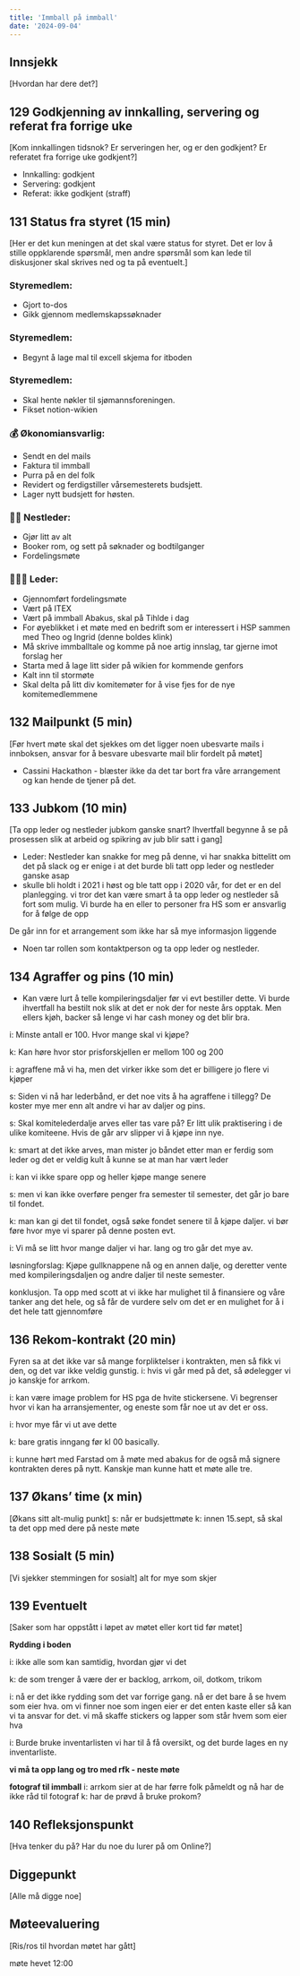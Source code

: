 ```yaml
---
title: 'Immball på immball'
date: '2024-09-04'
---
```

  
## Innsjekk

[Hvordan har dere det?]

## 129 Godkjenning av innkalling, servering og referat fra forrige uke

[Kom innkallingen tidsnok? Er serveringen her, og er den godkjent? Er referatet fra forrige uke godkjent?]

- Innkalling: godkjent
- Servering: godkjent
- Referat: ikke godkjent (straff)

## 131 Status fra styret (15 min)

[Her er det kun meningen at det skal være status for styret. Det er lov å stille oppklarende spørsmål, men andre spørsmål som kan lede til diskusjoner skal skrives ned og ta på eventuelt.]

### **Styremedlem**:

- Gjort to-dos
- Gikk gjennom medlemskapssøknader

### **Styremedlem**:

- Begynt å lage mal til excell skjema for itboden

### **Styremedlem**:

- Skal hente nøkler til sjømannsforeningen.
- Fikset notion-wikien

### **💰** Økonomiansvarlig:

- Sendt en del mails
- Faktura til immball
- Purra på en del folk
- Revidert og ferdigstiller vårsemesterets budsjett.
- Lager nytt budsjett for høsten.

### 👨🏼 Nestleder:

- Gjør litt av alt
- Booker rom, og sett på søknader og bodtilganger
- Fordelingsmøte

### 🧔🏼‍♂️ Leder:

- Gjennomført fordelingsmøte
- Vært på ITEX
- Vært på immball Abakus, skal på Tihlde i dag
- For øyeblikket i et møte med en bedrift som er interessert i HSP sammen med Theo og Ingrid (denne boldes klink)
- Må skrive immballtale og komme på noe artig innslag, tar gjerne imot forslag her
- Starta med å lage litt sider på wikien for kommende genfors
- Kalt inn til stormøte
- Skal delta på litt div komitemøter for å vise fjes for de nye komitemedlemmene

## 132 Mailpunkt (5 min)

[Før hvert møte skal det sjekkes om det ligger noen ubesvarte mails i innboksen, ansvar for å besvare ubesvarte mail blir fordelt på møtet]

- Cassini Hackathon - blæster ikke da det tar bort fra våre arrangement og kan hende de tjener på det.

## 133 Jubkom (10 min)

[Ta opp leder og nestleder jubkom ganske snart? Ihvertfall begynne å se på prosessen slik at arbeid og spikring av jub blir satt i gang]

- Leder: Nestleder kan snakke for meg på denne, vi har snakka bittelitt om det på slack og er enige i at det burde bli tatt opp leder og nestleder ganske asap
- skulle bli holdt i 2021 i høst og ble tatt opp i 2020 vår, for det er en del planlegging. vi tror det kan være smart å ta opp leder og nestleder så fort som mulig. Vi burde ha en eller to personer fra HS som er ansvarlig for å følge de opp

De går inn for et arrangement som ikke har så mye informasjon liggende

- Noen tar rollen som kontaktperson og ta opp leder og nestleder.

## 134 Agraffer og pins (10 min)

- Kan være lurt å telle kompileringsdaljer før vi evt bestiller dette. Vi burde ihvertfall ha bestilt nok slik at det er nok der for neste års opptak. Men ellers kjøh, backer så lenge vi har cash money og det blir bra.

i: Minste antall er 100. Hvor mange skal vi kjøpe?

k: Kan høre hvor stor prisforskjellen er mellom 100 og 200

i: agraffene må vi ha, men det virker ikke som det er billigere jo flere vi kjøper

s: Siden vi nå har lederbånd, er det noe vits å ha agraffene i tillegg? De koster mye mer enn alt andre vi har av daljer og pins. 

s: Skal komitelederdalje arves eller tas vare på? Er litt ulik praktisering i de ulike komiteene. Hvis de går arv slipper vi å kjøpe inn nye.

k: smart at det ikke arves, man mister jo båndet etter man er ferdig som leder og det er veldig kult å kunne se at man har vært leder

i: kan vi ikke spare opp og heller kjøpe mange senere

s: men vi kan ikke overføre penger fra semester til semester, det går jo bare til fondet.

k: man kan gi det til fondet, også søke fondet senere til å kjøpe daljer. vi bør føre hvor mye vi sparer på denne posten evt.

i: Vi må se litt hvor mange daljer vi har. lang og tro går det mye av.

løsningforslag: Kjøpe gullknappene nå og en annen dalje, og deretter vente med kompileringsdaljen og andre daljer til neste semester.

konklusjon. Ta opp med scott at vi ikke har mulighet til å finansiere og våre tanker ang det hele, og så får de vurdere selv om det er en mulighet for å i det hele tatt gjennomføre

## 136 Rekom-kontrakt (20 min)

Fyren sa at det ikke var så mange forpliktelser i kontrakten, men så fikk vi den, og det var ikke veldig gunstig.
i: hvis vi går med på det, så ødelegger vi jo kanskje for arrkom.

i: kan være image problem for HS pga de hvite stickersene. Vi begrenser hvor vi kan ha arransjementer, og eneste som får noe ut av det er oss.

i: hvor mye får vi ut ave dette

k: bare gratis inngang før kl 00 basically.

i: kunne hørt med Farstad om å møte med abakus for de også må signere kontrakten deres på nytt. Kanskje man kunne hatt et møte alle tre.

## 137 Økans’ time (x min)

[Økans sitt alt-mulig punkt]
s: når er budsjettmøte
k: innen 15.sept, så skal ta det opp med dere på neste møte

## 138 Sosialt (5 min)

[Vi sjekker stemmingen for sosialt]
alt for mye som skjer

## 139 Eventuelt

[Saker som har oppstått i løpet av møtet eller kort tid før møtet]

**Rydding i boden**

i: ikke alle som kan samtidig, hvordan gjør vi det

k: de som trenger å være der er backlog, arrkom, oil, dotkom, trikom

i: nå er det ikke rydding som det var forrige gang. nå er det bare å se hvem som eier hva. om vi finner noe som ingen eier er det enten kaste eller så kan vi ta ansvar for det. vi må skaffe stickers og lapper som står hvem som eier hva

i: Burde bruke inventarlisten vi har til å få oversikt, og det burde lages en ny inventarliste.

**vi må ta opp lang og tro med rfk - neste møte**

**fotograf til immball**
i: arrkom sier at de har førre folk påmeldt og nå har de ikke råd til fotograf
k: har de prøvd å bruke prokom?

## 140 Refleksjonspunkt

[Hva tenker du på? Har du noe du lurer på om Online?]

## Diggepunkt

[Alle må digge noe]

## Møteevaluering

[Ris/ros til hvordan møtet har gått]

møte hevet 12:00
